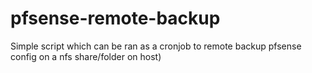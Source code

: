 # pfsense-remote-backup
Simple script which can be ran as a cronjob to remote backup pfsense config on a nfs share/folder on host)
